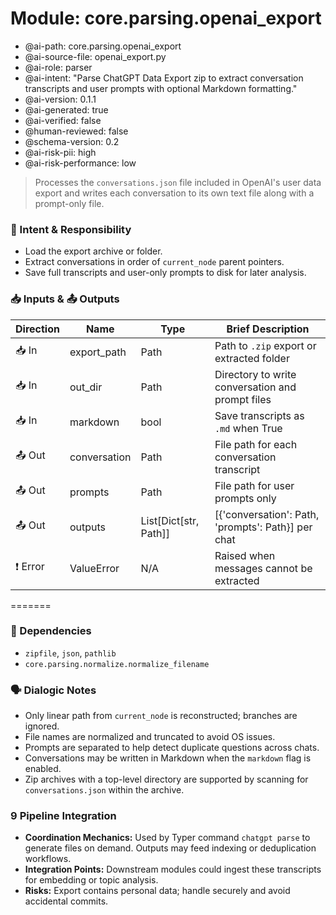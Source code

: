 # Module: core.parsing.openai_export
- @ai-path: core.parsing.openai_export
- @ai-source-file: openai_export.py
- @ai-role: parser
- @ai-intent: "Parse ChatGPT Data Export zip to extract conversation transcripts and user prompts with optional Markdown formatting."
- @ai-version: 0.1.1
- @ai-generated: true
- @ai-verified: false
- @human-reviewed: false
- @schema-version: 0.2
- @ai-risk-pii: high
- @ai-risk-performance: low

> Processes the `conversations.json` file included in OpenAI's user data export and writes each conversation to its own text file along with a prompt-only file.

### 🎯 Intent & Responsibility
- Load the export archive or folder.
- Extract conversations in order of `current_node` parent pointers.
- Save full transcripts and user-only prompts to disk for later analysis.

### 📥 Inputs & 📤 Outputs
| Direction | Name         | Type            | Brief Description |
|-----------|--------------|-----------------|-------------------|
| 📥 In     | export_path  | Path            | Path to `.zip` export or extracted folder |
| 📥 In     | out_dir      | Path            | Directory to write conversation and prompt files |
| 📥 In     | markdown    | bool           | Save transcripts as `.md` when True |
| 📤 Out    | conversation | Path            | File path for each conversation transcript |
| 📤 Out    | prompts      | Path            | File path for user prompts only |
| 📤 Out    | outputs      | List[Dict[str, Path]] | [{'conversation': Path, 'prompts': Path}] per chat |
| ❗ Error   | ValueError   | N/A             | Raised when messages cannot be extracted |
=======

### 🔗 Dependencies
- `zipfile`, `json`, `pathlib`
- `core.parsing.normalize.normalize_filename`

### 🗣 Dialogic Notes
- Only linear path from `current_node` is reconstructed; branches are ignored.
- File names are normalized and truncated to avoid OS issues.
- Prompts are separated to help detect duplicate questions across chats.
- Conversations may be written in Markdown when the `markdown` flag is enabled.
- Zip archives with a top-level directory are supported by scanning for
  `conversations.json` within the archive.

### 9 Pipeline Integration
- **Coordination Mechanics:** Used by Typer command `chatgpt parse` to generate files on demand. Outputs may feed indexing or deduplication workflows.
- **Integration Points:** Downstream modules could ingest these transcripts for embedding or topic analysis.
- **Risks:** Export contains personal data; handle securely and avoid accidental commits.
